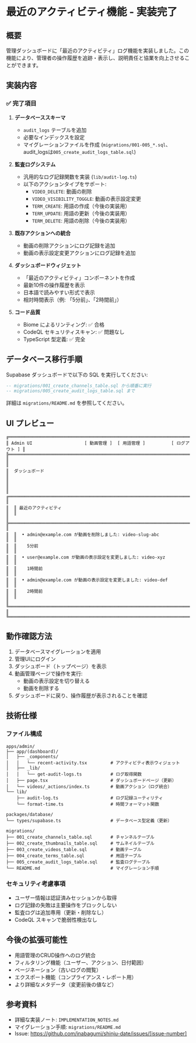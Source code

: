 # 最近のアクティビティ機能 - 実装完了

## 概要

管理ダッシュボードに「最近のアクティビティ」ログ機能を実装しました。この機能により、管理者の操作履歴を追跡・表示し、説明責任と協業を向上させることができます。

## 実装内容

### ✅ 完了項目

1. **データベーススキーマ**
   - `audit_logs` テーブルを追加
   - 必要なインデックスを設定
   - マイグレーションファイルを作成 (`migrations/001-005_*.sql`、audit_logsは`005_create_audit_logs_table.sql`)

2. **監査ログシステム**
   - 汎用的なログ記録関数を実装 (`lib/audit-log.ts`)
   - 以下のアクションタイプをサポート:
     - `VIDEO_DELETE`: 動画の削除
     - `VIDEO_VISIBILITY_TOGGLE`: 動画の表示設定変更
     - `TERM_CREATE`: 用語の作成（今後の実装用）
     - `TERM_UPDATE`: 用語の更新（今後の実装用）
     - `TERM_DELETE`: 用語の削除（今後の実装用）

3. **既存アクションへの統合**
   - 動画の削除アクションにログ記録を追加
   - 動画の表示設定変更アクションにログ記録を追加

4. **ダッシュボードウィジェット**
   - 「最近のアクティビティ」コンポーネントを作成
   - 最新10件の操作履歴を表示
   - 日本語で読みやすい形式で表示
   - 相対時間表示（例: 「5分前」、「2時間前」）

5. **コード品質**
   - Biome によるリンティング: ✅ 合格
   - CodeQL セキュリティスキャン: ✅ 問題なし
   - TypeScript 型定義: ✅ 完全

## データベース移行手順

Supabase ダッシュボードで以下の SQL を実行してください:

```sql
-- migrations/001_create_channels_table.sql から順番に実行
-- migrations/005_create_audit_logs_table.sql まで
```

詳細は `migrations/README.md` を参照してください。

## UI プレビュー

```
╔══════════════════════════════════════════════════════════════════════════════╗
║ Admin UI                    [ 動画管理 ]  [ 用語管理 ]          [ ログアウト ] ║
╠══════════════════════════════════════════════════════════════════════════════╣
║                                                                              ║
║  ダッシュボード                                                               ║
║                                                                              ║
║  ╔════════════════════════════════════════════════════════════════════════╗  ║
║  ║ 最近のアクティビティ                                                     ║  ║
║  ╠════════════════════════════════════════════════════════════════════════╣  ║
║  ║  • admin@example.com が動画を削除しました: video-slug-abc              ║  ║
║  ║    5分前                                                               ║  ║
║  ║  • user@example.com が動画の表示設定を変更しました: video-xyz         ║  ║
║  ║    1時間前                                                             ║  ║
║  ║  • admin@example.com が動画の表示設定を変更しました: video-def        ║  ║
║  ║    2時間前                                                             ║  ║
║  ╚════════════════════════════════════════════════════════════════════════╝  ║
╚══════════════════════════════════════════════════════════════════════════════╝
```

## 動作確認方法

1. データベースマイグレーションを適用
2. 管理UIにログイン
3. ダッシュボード（トップページ）を表示
4. 動画管理ページで操作を実行:
   - 動画の表示設定を切り替える
   - 動画を削除する
5. ダッシュボードに戻り、操作履歴が表示されることを確認

## 技術仕様

### ファイル構成

```
apps/admin/
├── app/(dashboard)/
│   ├── _components/
│   │   └── recent-activity.tsx         # アクティビティ表示ウィジェット
│   ├── _lib/
│   │   └── get-audit-logs.ts           # ログ取得関数
│   ├── page.tsx                        # ダッシュボードページ（更新）
│   └── videos/_actions/index.ts        # 動画アクション（ログ統合）
└── lib/
    ├── audit-log.ts                    # ログ記録ユーティリティ
    └── format-time.ts                  # 時間フォーマット関数

packages/database/
└── types/supabase.ts                   # データベース型定義（更新）

migrations/
├── 001_create_channels_table.sql       # チャンネルテーブル
├── 002_create_thumbnails_table.sql     # サムネイルテーブル
├── 003_create_videos_table.sql         # 動画テーブル
├── 004_create_terms_table.sql          # 用語テーブル
├── 005_create_audit_logs_table.sql     # 監査ログテーブル
└── README.md                           # マイグレーション手順
```

### セキュリティ考慮事項

- ユーザー情報は認証済みセッションから取得
- ログ記録の失敗は主要操作をブロックしない
- 監査ログは追加専用（更新・削除なし）
- CodeQL スキャンで脆弱性検出なし

## 今後の拡張可能性

- 用語管理のCRUD操作へのログ統合
- フィルタリング機能（ユーザー、アクション、日付範囲）
- ページネーション（古いログの閲覧）
- エクスポート機能（コンプライアンス・レポート用）
- より詳細なメタデータ（変更前後の値など）

## 参考資料

- 詳細な実装ノート: `IMPLEMENTATION_NOTES.md`
- マイグレーション手順: `migrations/README.md`
- Issue: https://github.com/inabagumi/shinju-date/issues/[issue-number]
